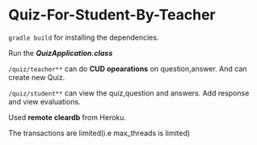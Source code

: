 # Quiz-For-Student-By-Teacher

```gradle build``` for installing the dependencies.

Run the  ***QuizApplication.class***

```/quiz/teacher**```  can do **CUD opearations** on question,answer. And can create new Quiz.

```/quiz/student**```  can view the quiz,question and answers. Add response and view evaluations.

Used **remote cleardb** from Heroku.

The transactions are limited(i.e max_threads is limited)
                    
